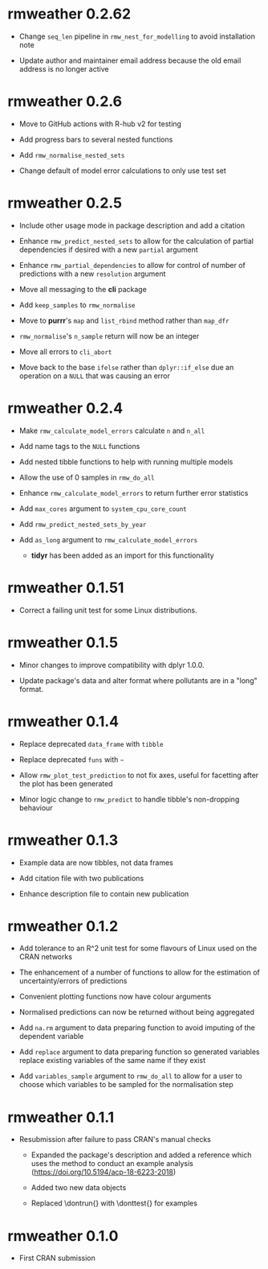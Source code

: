 # rmweather 0.2.62

  - Change `seq_len` pipeline in `rmw_nest_for_modelling` to avoid installation note
  
  - Update author and maintainer email address because the old email address is no longer active

# rmweather 0.2.6

  - Move to GitHub actions with R-hub v2 for testing

  - Add progress bars to several nested functions
  
  - Add `rmw_normalise_nested_sets`
  
  - Change default of model error calculations to only use test set

# rmweather 0.2.5

  - Include other usage mode in package description and add a citation

  - Enhance `rmw_predict_nested_sets` to allow for the calculation of partial dependencies if desired with a new `partial` argument

  - Enhance `rmw_partial_dependencies` to allow for control of number of predictions with a new `resolution` argument
  
  - Move all messaging to the **cli** package
  
  - Add `keep_samples` to `rmw_normalise`
  
  - Move to **purrr**'s `map` and `list_rbind` method rather than `map_dfr`
  
  - `rmw_normalise`'s `n_sample` return will now be an integer
  
  - Move all errors to `cli_abort`
  
  - Move back to the base `ifelse` rather than `dplyr::if_else` due an operation on a `NULL` that was causing an error

# rmweather 0.2.4

  - Make `rmw_calculate_model_errors` calculate `n` and `n_all`

  - Add name tags to the `NULL` functions

  - Add nested tibble functions to help with running multiple models
  
  - Allow the use of 0 samples in `rmw_do_all`
  
  - Enhance `rmw_calculate_model_errors` to return further error statistics
  
  - Add `max_cores` argument to `system_cpu_core_count`
  
  - Add `rmw_predict_nested_sets_by_year`
  
  - Add `as_long` argument to `rmw_calculate_model_errors`
  
    - **tidyr** has been added as an import for this functionality

# rmweather 0.1.51

  - Correct a failing unit test for some Linux distributions. 

# rmweather 0.1.5

  - Minor changes to improve compatibility with dplyr 1.0.0.
  
  - Update package's data and alter format where pollutants are in a "long" format.

# rmweather 0.1.4

  - Replace deprecated `data_frame` with `tibble`
  
  - Replace deprecated `funs` with `~`
  
  - Allow `rmw_plot_test_prediction` to not fix axes, useful for facetting after the plot has been generated
  
  - Minor logic change to `rmw_predict` to handle tibble's non-dropping behaviour

# rmweather 0.1.3

  - Example data are now tibbles, not data frames

  - Add citation file with two publications
  
  - Enhance description file to contain new publication

# rmweather 0.1.2

  - Add tolerance to an R^2 unit test for some flavours of Linux used on the CRAN networks

  - The enhancement of a number of functions to allow for the estimation of uncertainty/errors of predictions
  
  - Convenient plotting functions now have colour arguments
  
  - Normalised predictions can now be returned without being aggregated
  
  - Add `na.rm` argument to data preparing function to avoid imputing of the dependent variable
  
  - Add `replace` argument to data preparing function so generated variables replace existing variables of the same name if they exist
  
  - Add `variables_sample` argument to `rmw_do_all` to allow for a user to choose which variables to be sampled for the normalisation step

# rmweather 0.1.1

  - Resubmission after failure to pass CRAN's manual checks 
  
    - Expanded the package's description and added a reference which uses the method to conduct an example analysis (https://doi.org/10.5194/acp-18-6223-2018)
    
    - Added two new data objects
  
    - Replaced \dontrun{} with \donttest{} for examples 

# rmweather 0.1.0

  - First CRAN submission
